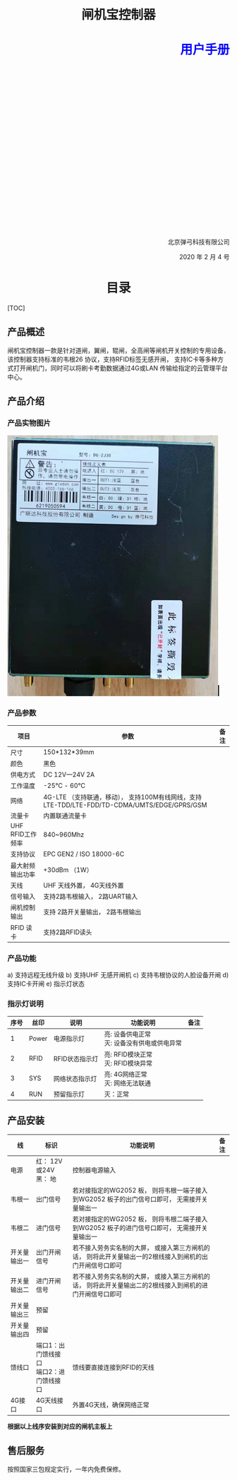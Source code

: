 <!DOCTYPE html>
<html>
<head>
<meta charset="utf-8"> 
<title>闸机宝控制器产品说明书</title> 
<style>
h1.ex1 {text-align:center;}
h1.ex2 {
    text-align:right;
    color:blue
}
p.date {text-align:right;}
p.company {text-align:right;}
</style>
</head>

<body>
<br><br><br><br>
<h1 class="ex1">闸机宝控制器</h1>
<h1 class="ex2">用户手册</h1>
<br><br><br><br><br><br><br><br><br><br><br><br><br><br><br><br><br><br><br><br><br><br>
<p class="company">北京弹弓科技有限公司</p>
<p class="date">2020 年 2 月 4 号</p>
</body>
</html>

<div STYLE="page-break-after: always;"></div>
<h1 class="ex1">目录</h1>
[TOC]
<div STYLE="page-break-after: always;"></div>

## 产品概述
闸机宝控制器一款是针对道闸，翼闸，辊闸，全高闸等闸机开关控制的专用设备，该控制器支持标准的韦根26 协议，支持RFID标签无感开闸， 支持IC卡等多种方式打开闸机门，同时可以将刷卡考勤数据通过4G或LAN 传输给指定的云管理平台中心。

## 产品介绍

### 产品实物图片

<img src = "./img/产品.jpg">

### 产品参数

|项目|参数|备注|
|---|---|---|
|尺寸|150\*132\*39mm||
|颜色|黑色|| 
|供电方式|DC 12V—24V 2A ||
|工作温度|-25℃ - 60℃||
|网络|4G-LTE （支持联通，移动）， 支持100M有线网线，支持LTE-TDD/LTE-FDD/TD-CDMA/UMTS/EDGE/GPRS/GSM||
|流量卡|内置联通流量卡||
|UHF RFID工作频率|840~960Mhz||
|支持协议|EPC GEN2 / ISO 18000-6C||
|最大射频输出功率|+30dBm （1W）||
|天线|UHF 天线外置， 4G天线外置||
|信号输入|支持2路韦根输入， 2路UART输入||
|闸机控制输出|支持 2路开关量输出， 2路韦根输出||
|RFID 读卡|支持2路RFID读头||

### 产品功能

a)	支持远程无线升级
b)	支持UHF 无感开闸机
c)	支持韦根协议的人脸设备开闸
d)	支持IC卡开闸
e)	指示灯状态

### 指示灯说明
|序号|丝印|说明|功能说明|备注|
|---|---|---|---|---|
|1|Power|电源指示灯|亮: 设备供电正常<br>灭: 设备没有供电或供电异常||
|2|RFID|RFID状态指示灯|亮: RFID模块正常<br>灭: RFID模块异常||
|3|SYS|网络状态指示灯|亮: 4G网络正常<br>灭: 网络无法联通||
|4|RUN|预留指示灯|灭：正常||

## 产品安装
|线|标识|功能说明|备注|
|---|---|---|---|
|电源|红： 12V或24V<br>黑： 地|控制器电源输入||
|韦根一|出门信号|若对接指定的WG2052 板， 则将韦根一端子接入到WG2052 板子的出门信号口即可， 无需接开关量输出一||
|韦根二|进门信号|若对接指定的WG2052 板， 则将韦根二端子接入到WG2052 板子的进门信号口即可， 无需接开关量输出一||
|开关量输出一|出门开闸信号|若不接入劳务实名制的大屏， 或接入第三方闸机的话， 则将此开关量输出一的2根线接入到闸机的出门开闸信号口即可||
|开关量输出二|进门开闸信号|若不接入劳务实名制的大屏， 或接入第三方闸机的话， 则将此开关量输出二的2根线接入到闸机的进门开闸信号口即可||
|开关量输出三|预留|||
|开关量输出四|预留|||
|馈线口|端口1：出门馈线接口<br>端口2：进门馈线接口|馈线要直接连接到RFID的天线||
|4G接口|4G天线接口|外置4G天线，确保网络正常||

**根据以上线序安装到对应的闸机主板上**

## 售后服务

按照国家三包规定实行，一年内免费保修。